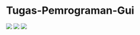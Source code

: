 # Tugas-Pemrograman-Gui
<img src = "https://github.com/NikePrasetyo/Tugas-Pemrograman-Gui/blob/Teori/Calendar%20Widget.png">
<img src = "https://github.com/NikePrasetyo/Tugas-Pemrograman-Gui/blob/main/Calendar%20Widget.png">
<img src = "https://github.com/NikePrasetyo/Tugas-Pemrograman-Gui/blob/main/Styles.png">
